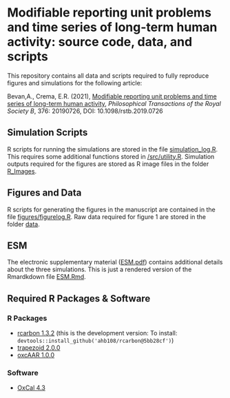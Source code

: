 # Modifiable reporting unit problems and time series of long-term human activity: source code, data, and scripts

This repository contains all data and scripts required to fully reproduce figures and simulations for the following article:

Bevan,A., Crema, E.R. (2021), [Modifiable reporting unit problems and time series of long-term human activity](http://dx.doi.org/10.1098/rstb.2019.0726), _Philosophical Transactions of the Royal Society B_, 376: 20190726, DOI: 10.1098/rstb.2019.0726

## Simulation Scripts
R scripts for running the simulations are stored in the file [simulation_log.R](https://github.com/ercrema/repunitprobs/blob/master/simulation_log.R). This requires some additional functions stored in [/src/utility.R](https://github.com/ercrema/repunitprobs/blob/master/src/utility.R). Simulation outputs required for the figures are stored as R image files in the folder [R_Images](https://github.com/ercrema/repunitprobs/tree/master/R_Images).

## Figures and Data
R scripts for generating the figures in the manuscript are contained in the file [figures/figurelog.R](https://github.com/ercrema/repunitprobs/blob/master/figures/figurelog.R). Raw data required for figure 1 are stored in the folder [data](https://github.com/ercrema/repunitprobs/tree/master/data). 

## ESM
The electronic supplementary material ([ESM.pdf](https://github.com/ercrema/repunitprobs/blob/master/ESM.pdf)) contains additional details about the three simulations. This is just a rendered version of the Rmardkdown file [ESM.Rmd](https://github.com/ercrema/repunitprobs/blob/master/ESM.Rmd).

## Required R Packages & Software

### R Packages
* [rcarbon 1.3.2](https://github.com/ahb108/rcarbon) (this is the development version: To install: `devtools::install_github('ahb108/rcarbon@5bb28cf')`)
* [trapezoid 2.0.0](https://cran.r-project.org/web/packages/trapezoid/index.html)
* [oxcAAR 1.0.0](https://cran.r-project.org/web/packages/oxcAAR/index.html)

### Software 
* [OxCal 4.3](https://c14.arch.ox.ac.uk/oxcal.html) 
